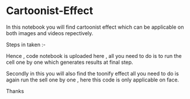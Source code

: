 # Cartoonist-Effect
In this notebook you will find cartoonist effect which can be applicable on both images and videos repectively.

Steps in taken :- 

Hence , code notebook is uploaded here , all you need to do is to run the cell one by one which generates results at final step.

Secondly in this you will also find the toonify effect all you need to do is again run the sell one by one , here this code is only applicable on face.

Thanks
